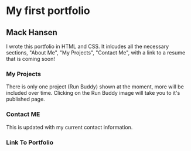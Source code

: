 # My first portfolio

## Mack Hansen
  I wrote this portfolio in HTML and CSS. It inlcudes all the necessary sections, "About Me", "My Projects", "Contact Me", with a link to a resume that is coming soon!
  
### My Projects
  There is only one project (Run Buddy) shown at the moment, more will be included over time. Clicking on the Run Buddy image will take you to it's published page.
  
### Contact ME
  This is updated with my current contact information.
  
### Link To Portfolio
